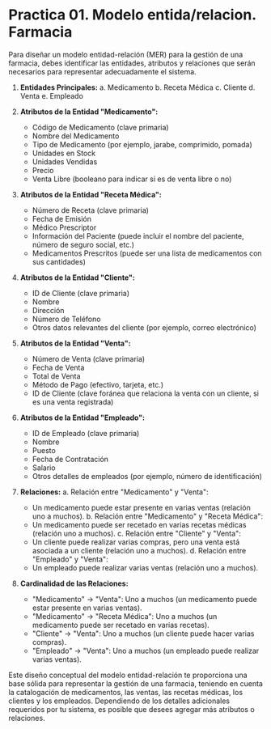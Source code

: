 # Practica 01. Modelo entida/relacion. Farmacia

Para diseñar un modelo entidad-relación (MER) para la gestión de una farmacia, debes identificar las entidades, atributos y relaciones que serán necesarios para representar adecuadamente el sistema. 

1. **Entidades Principales:**
   a. Medicamento
   b. Receta Médica
   c. Cliente
   d. Venta
   e. Empleado

2. **Atributos de la Entidad "Medicamento":**
   - Código de Medicamento (clave primaria)
   - Nombre del Medicamento
   - Tipo de Medicamento (por ejemplo, jarabe, comprimido, pomada)
   - Unidades en Stock
   - Unidades Vendidas
   - Precio
   - Venta Libre (booleano para indicar si es de venta libre o no)

3. **Atributos de la Entidad "Receta Médica":**
   - Número de Receta (clave primaria)
   - Fecha de Emisión
   - Médico Prescriptor
   - Información del Paciente (puede incluir el nombre del paciente, número de seguro social, etc.)
   - Medicamentos Prescritos (puede ser una lista de medicamentos con sus cantidades)

4. **Atributos de la Entidad "Cliente":**
   - ID de Cliente (clave primaria)
   - Nombre
   - Dirección
   - Número de Teléfono
   - Otros datos relevantes del cliente (por ejemplo, correo electrónico)

5. **Atributos de la Entidad "Venta":**
   - Número de Venta (clave primaria)
   - Fecha de Venta
   - Total de Venta
   - Método de Pago (efectivo, tarjeta, etc.)
   - ID de Cliente (clave foránea que relaciona la venta con un cliente, si es una venta registrada)

6. **Atributos de la Entidad "Empleado":**
   - ID de Empleado (clave primaria)
   - Nombre
   - Puesto
   - Fecha de Contratación
   - Salario
   - Otros detalles de empleados (por ejemplo, número de identificación)

7. **Relaciones:**
   a. Relación entre "Medicamento" y "Venta":
      - Un medicamento puede estar presente en varias ventas (relación uno a muchos).
   b. Relación entre "Medicamento" y "Receta Médica":
      - Un medicamento puede ser recetado en varias recetas médicas (relación uno a muchos).
   c. Relación entre "Cliente" y "Venta":
      - Un cliente puede realizar varias compras, pero una venta está asociada a un cliente (relación uno a muchos).
   d. Relación entre "Empleado" y "Venta":
      - Un empleado puede realizar varias ventas (relación uno a muchos).

8. **Cardinalidad de las Relaciones:**
   - "Medicamento" -> "Venta": Uno a muchos (un medicamento puede estar presente en varias ventas).
   - "Medicamento" -> "Receta Médica": Uno a muchos (un medicamento puede ser recetado en varias recetas).
   - "Cliente" -> "Venta": Uno a muchos (un cliente puede hacer varias compras).
   - "Empleado" -> "Venta": Uno a muchos (un empleado puede realizar varias ventas).

Este diseño conceptual del modelo entidad-relación te proporciona una base sólida para representar la gestión de una farmacia, teniendo en cuenta la catalogación de medicamentos, las ventas, las recetas médicas, los clientes y los empleados. Dependiendo de los detalles adicionales requeridos por tu sistema, es posible que desees agregar más atributos o relaciones.
